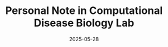 ---
title: Personal Note in Computational Disease Biology Lab
date: 2025-05-28
tags: 
    - Computer Science
    - Bioinformatics
filters:
    folders:
    - notes
---